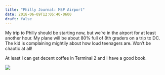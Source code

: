```yaml
---
title: "Philly Journal: MSP Airport"
date: 2018-06-09T12:06:40-0600
draft: false
---
```


My trip to Philly should be starting now, but we’re in the airport for at least another hour. My plane will be about 80% full of 8th graders on a trip to DC. The kid is complaining mightily about how loud teenagers are. Won’t be chaotic at all!

At least I can get decent coffee in Terminal 2 and I have a good book.

![](/images/2018/9867ccc627.jpg)

